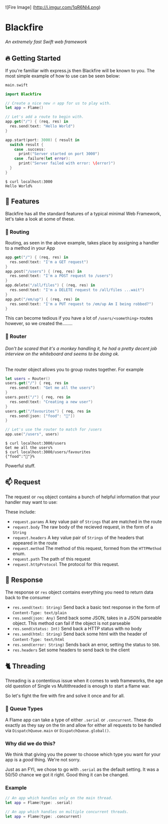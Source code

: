 ![Fire Image]
(http://i.imgur.com/1qR6Nl4.png)

# Blackfire
###### An extremely fast Swift web framework

## 🔥 Getting Started

If you're familiar with express.js then Blackfire will be known to you. The most simple example of how to use can be seen below:

```swift
main.swift

import Blackfire

// Create a nice new 🔥 app for us to play with.
let app = Flame()

// Let's add a route to begin with.
app.get("/") { (req, res) in
  res.send(text: "Hello World")
}

app.start(port: 3000) { result in
  switch result {
    case .success:
      print("Server started on port 3000")
    case .failure(let error):
      print("Server failed with error: \(error)")
  }
}
```

```
$ curl localhost:3000 
Hello World%
```

## 🎁 Features

Blackfire has all the standard features of a typical minimal Web Framework, let's take a look at some of these.

### 🔱 Routing

Routing, as seen in the above example, takes place by assigning a handler to a method in your App

``` swift
app.get("/") { (req, res) in
  res.send(text: "I'm a GET request")
}
app.post("/users") { (req, res) in
  res.send(text: "I'm a POST request to /users")
}
app.delete("/all/files") { (req, res) in
  res.send(text: "I'm a DELETE request to /all/files ...wait")
}
app.put("/em/up") { (req, res) in
  res.send(text: "I'm a PUT request to /em/up Am I being robbed?")
}
```

This can become tedious if you have a lot of `/users/<something>` routes however, so we created the........

### 🐒 Router
###### Don't be scared that it's a monkey handling it, he had a pretty decent job interview on the whiteboard and seems to be doing ok.

The router object allows you to group routes together. For example

```swift
let users = Router()
users.get("/") { req, res in
  res.send(text: "Get me all the users")
}
users.post("/") { req, res in
  res.send(text: "Creating a new user")
}
users.get("/favourites") { req, res in
  res.send(json: ["food": "🍌"])
}

// Let's use the router to match for /users
app.use("/users", users)

```
```
$ curl localhost:3000/users
Get me all the users%
$ curl localhost:3000/users/favourites
{"food":"🍌"}%
```

Powerful stuff. 

## 📫 Request

The request or `req` object contains a bunch of helpful information that your handler may want to use:

These include:

* `request.params` A key value pair of `Strings` that are matched in the route
* `request.body` The raw body of the recieved request, in the form of a `String`
* `request.headers` A key value pair of `Strings` of the headers that appeared in the route
* `request.method` The method of this request, formed from the `HTTPMethod` enum.
* `request.path` The path of this request
* `request.httpProtocol` The protocol for this request.

## 📣 Response

The response or `res` object contains everything you need to return data back to the consumer

* `res.send(text: String)` Send back a basic text response in the form of `Content-Type: text/plain`
* `res.send(json: Any)` Send back some JSON, takes in a JSON parseable object. This method can fail if the object is not parseable
* `res.send(status: Int)` Send back a HTTP status with no body
* `res.send(html: String)` Send back some html with the header of `Content-Type: text/html`
* `res.send(error: String)` Sends back an error, setting the status to `500`.
* `res.headers` Set some headers to send back to the client

## 🐈 Threading

Threading is a contentious issue when it comes to web frameworks, the age old question of Single vs Multithreaded is enough to start a flame war. 

So let's fight the fire with fire and solve it once and for all.

### 👸 Queue Types

A Flame app can take a type of either `.serial` or `.concurrent`. These do exactly as they say on the tin and allow for either all requests to be handled via `DispatchQueue.main` or `DispatchQueue.global()`. 

### Why did we do this?

We think that giving you the power to choose which type you want for your app is a *good* thing. We're not sorry.

Just as an FYI, we chose to go with `.serial` as the default setting. It was a 50/50 chance we got it right. Good thing it can be changed.

### Example

```swift
// An app which handles only on the main thread.
let app = Flame(type: .serial)

// An app which handles on multiple concurrent threads.
let app = Flame(type: .concurrent)
```

